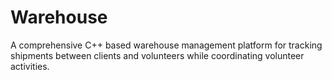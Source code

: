 # Warehouse
A comprehensive C++ based warehouse management platform for tracking shipments between clients and volunteers while coordinating volunteer activities.
